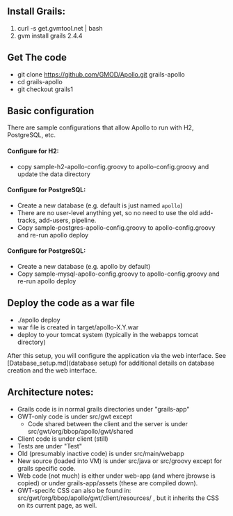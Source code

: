 
## Install Grails:
1. curl -s get.gvmtool.net | bash
2. gvm install grails 2.4.4

## Get The code
- git clone https://github.com/GMOD/Apollo.git grails-apollo
- cd grails-apollo
- git checkout grails1


## Basic configuration
There are sample configurations that allow Apollo to run with H2, PostgreSQL, etc.

#### Configure for H2:
- copy sample-h2-apollo-config.groovy to apollo-config.groovy and update the data directory

#### Configure for PostgreSQL:
- Create a new database (e.g. default is just named `apollo`)
- There are no user-level anything yet, so no need to use the old add-tracks, add-users, pipeline.
- Copy sample-postgres-apollo-config.groovy to apollo-config.groovy and re-run apollo deploy

#### Configure for PostgreSQL:
- Create a new database (e.g. apollo by default)
- Copy sample-mysql-apollo-config.groovy to apollo-config.groovy and re-run apollo deploy


## Deploy the code as a war file
- ./apollo deploy
- war file is created in target/apollo-X.Y.war
- deploy to your tomcat system (typically in the webapps tomcat directory)


After this setup, you will configure the application via the web interface. See [Database_setup.md](database setup) for
additional details on database creation and the web interface.


## Architecture notes:
- Grails code is in normal grails directories under "grails-app"
- GWT-only code is under src/gwt except
    - Code shared between the client and the server is under src/gwt/org/bbop/apollo/gwt/shared
- Client code is under client (still)
- Tests are under "Test"
- Old (presumably inactive code) is under src/main/webapp
- New source (loaded into VM) is under src/java or src/groovy except for grails specific code.
- Web code (not much) is either under web-app (and where jbrowse is copied) or under grails-app/assets (these are compiled down).
- GWT-specifc CSS can also be found in: src/gwt/org/bbop/apollo/gwt/client/resources/ , but it inherits the CSS on its current page, as well.


